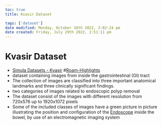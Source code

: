 ```yaml
---
toc: true
title: Kvasir Dataset

tags: ['dataset']
date modified: Monday, October 10th 2022, 2:02:24 pm
date created: Friday, July 29th 2022, 2:51:11 pm
---
```


# Kvasir Dataset
- [Simula Datasets - Kvasir](https://datasets.simula.no/kvasir/) #[Roam-Highlights](Roam-Highlights)
- dataset containing images from inside the gastrointestinal (GI) tract
- The collection of images are classified into three important anatomical landmarks and three clinically significant findings.
- two categories of images related to endoscopic polyp removal
- The dataset consist of the images with different resolution from 720x576 up to 1920x1072 pixels
- Some of the included classes of images have a green picture in picture illustrating the position and configuration of the [Endoscope](Endoscope.md) inside the bowel, by use of an electromagnetic imaging system



